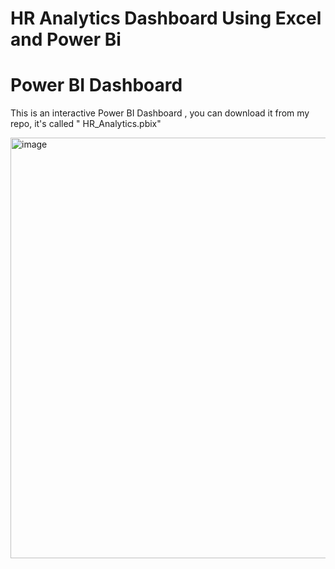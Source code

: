 # HR Analytics Dashboard Using Excel and Power Bi


# Power BI Dashboard
This is an interactive Power BI Dashboard , you can download it from my repo, it's called " HR_Analytics.pbix"

<img width="673" alt="image" src="https://github.com/jaseel342/HR_Analytics_Dashboard/assets/135998004/2bdfd462-d249-48a5-9ed8-848afb5d3b7c">
